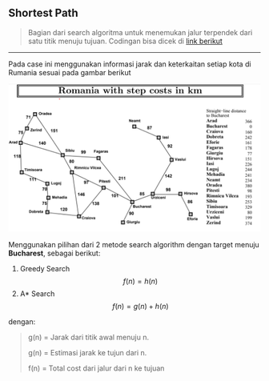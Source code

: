 ## Shortest Path

> Bagian dari search algoritma untuk menemukan jalur terpendek dari satu titik menuju tujuan. Codingan bisa dicek di [link berikut](shortest_path.ipynb)
---
Pada case ini menggunakan informasi jarak dan keterkaitan setiap kota di Rumania sesuai pada gambar berikut

![romania_cities](romania_cities.png)

Menggunakan pilihan dari 2 metode search algorithm dengan target menuju **Bucharest**, sebagai berikut:
1. Greedy Search
   $$f(n)=h(n)$$
2. A* Search
   $$f(n)=g(n)+h(n)$$

dengan:
> g(n) = Jarak dari titik awal menuju n.
> 
> g(n) = Estimasi jarak ke tujun dari n.
> 
> f(n) = Total cost dari jalur dari n ke tujuan